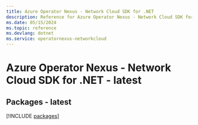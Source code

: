 ```yaml
---
title: Azure Operator Nexus - Network Cloud SDK for .NET
description: Reference for Azure Operator Nexus - Network Cloud SDK for .NET
ms.date: 05/15/2024
ms.topic: reference
ms.devlang: dotnet
ms.service: operatornexus-networkcloud
---
```

# Azure Operator Nexus - Network Cloud SDK for .NET - latest
## Packages - latest
[!INCLUDE [packages](operator-nexus---network-cloud-index.md)]